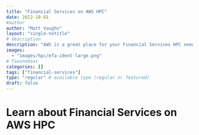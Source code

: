```yaml
---
title: "Financial Services on AWS HPC"
date: 2022-10-01
#author
author: "Matt Vaughn"
layout: "single-notitle"
# description
description: "AWS is a great place for your Financial Services HPC needs."
images:
  - "images/hpc/efa-ident-large.png"
# Taxonomies
categories: []
tags: ["financial-services"]
type: "regular" # available type (regular or featured)
draft: false
---
```


<style>
.boof {
  float:right !important;
  width:350px;
  padding: 10px;
  }
</style>

# Learn about Financial Services on AWS HPC

